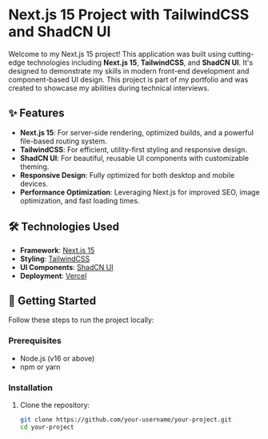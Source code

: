 # Next.js 15 Project with TailwindCSS and ShadCN UI

Welcome to my Next.js 15 project! This application was built using cutting-edge technologies including **Next.js 15**, **TailwindCSS**, and **ShadCN UI**. It's designed to demonstrate my skills in modern front-end development and component-based UI design. This project is part of my portfolio and was created to showcase my abilities during technical interviews.

## ✨ Features

- **Next.js 15**: For server-side rendering, optimized builds, and a powerful file-based routing system.
- **TailwindCSS**: For efficient, utility-first styling and responsive design.
- **ShadCN UI**: For beautiful, reusable UI components with customizable theming.
- **Responsive Design**: Fully optimized for both desktop and mobile devices.
- **Performance Optimization**: Leveraging Next.js for improved SEO, image optimization, and fast loading times.

## 🛠️ Technologies Used

- **Framework**: [Next.js 15](https://nextjs.org/)
- **Styling**: [TailwindCSS](https://tailwindcss.com/)
- **UI Components**: [ShadCN UI](https://shadcn.dev/)
- **Deployment**: [Vercel](https://vercel.com/)

## 🚀 Getting Started

Follow these steps to run the project locally:

### Prerequisites

- Node.js (v16 or above)
- npm or yarn

### Installation

1. Clone the repository:

   ```bash
   git clone https://github.com/your-username/your-project.git
   cd your-project

